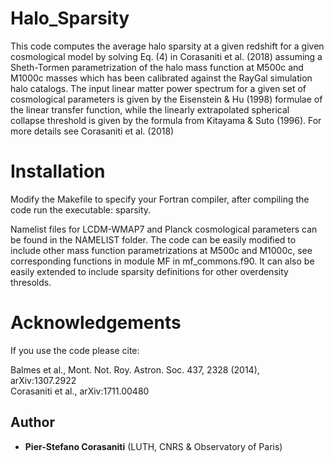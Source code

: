 # Halo_Sparsity

This code computes the average halo sparsity at a given redshift for a given cosmological model by solving Eq. (4) in Corasaniti et al. (2018) assuming a Sheth-Tormen parametrization of the halo mass function at M500c and M1000c masses which has been calibrated against the RayGal simulation halo catalogs. The input linear matter power spectrum for a given set of cosmological parameters is given by the Eisenstein & Hu (1998) formulae of the linear transfer function, while the linearly extrapolated spherical collapse threshold is given by the formula from Kitayama & Suto (1996). For more details see Corasaniti et al. (2018)

# Installation

Modify the Makefile to specify your Fortran compiler, after compiling the code run the executable: sparsity.

Namelist files for LCDM-WMAP7 and Planck cosmological parameters can be found in the NAMELIST folder. The code can be easily modified to include other mass function parametrizations at M500c and M1000c, see corresponding functions in module MF in mf_commons.f90. It can also be easily extended to include sparsity definitions for other overdensity thresolds.

# Acknowledgements

If you use the code please cite: 

Balmes et al., Mont. Not. Roy. Astron. Soc. 437, 2328 (2014), arXiv:1307.2922\
Corasaniti et al., arXiv:1711.00480

## Author

* **Pier-Stefano Corasaniti** (LUTH, CNRS & Observatory of Paris) 
